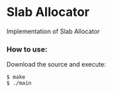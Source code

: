 Slab Allocator
=============

Implementation of Slab Allocator

### How to use:

Download the source and execute:

    $ make
    $ ./main
